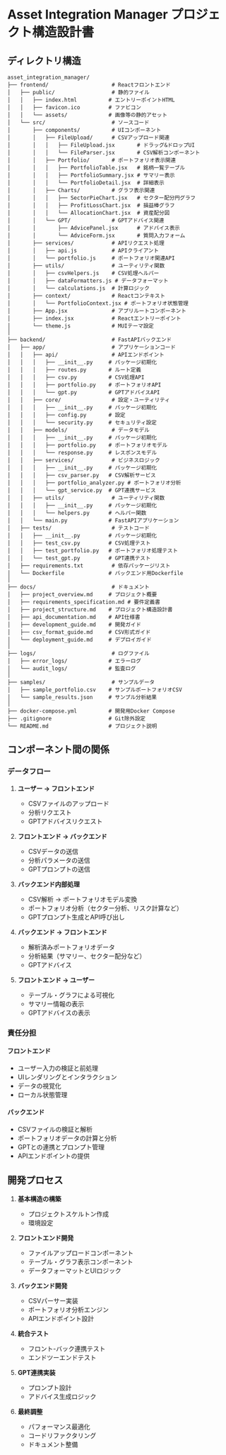 # Asset Integration Manager プロジェクト構造設計書

## ディレクトリ構造

```
asset_integration_manager/
├── frontend/                    # Reactフロントエンド
│   ├── public/                  # 静的ファイル
│   │   ├── index.html          # エントリーポイントHTML
│   │   ├── favicon.ico         # ファビコン
│   │   └── assets/             # 画像等の静的アセット
│   └── src/                     # ソースコード
│       ├── components/          # UIコンポーネント
│       │   ├── FileUpload/      # CSVアップロード関連
│       │   │   ├── FileUpload.jsx       # ドラッグ&ドロップUI
│       │   │   └── FileParser.jsx       # CSV解析コンポーネント
│       │   ├── Portfolio/       # ポートフォリオ表示関連
│       │   │   ├── PortfolioTable.jsx   # 銘柄一覧テーブル
│       │   │   ├── PortfolioSummary.jsx # サマリー表示
│       │   │   └── PortfolioDetail.jsx  # 詳細表示
│       │   ├── Charts/          # グラフ表示関連
│       │   │   ├── SectorPieChart.jsx   # セクター配分円グラフ
│       │   │   ├── ProfitLossChart.jsx  # 損益棒グラフ
│       │   │   └── AllocationChart.jsx  # 資産配分図
│       │   └── GPT/             # GPTアドバイス関連
│       │       ├── AdvicePanel.jsx      # アドバイス表示
│       │       └── AdviceForm.jsx       # 質問入力フォーム
│       ├── services/            # APIリクエスト処理
│       │   ├── api.js           # APIクライアント
│       │   └── portfolio.js     # ポートフォリオ関連API
│       ├── utils/               # ユーティリティ関数
│       │   ├── csvHelpers.js    # CSV処理ヘルパー
│       │   ├── dataFormatters.js # データフォーマット
│       │   └── calculations.js  # 計算ロジック
│       ├── context/             # Reactコンテキスト
│       │   └── PortfolioContext.jsx # ポートフォリオ状態管理
│       ├── App.jsx              # アプリルートコンポーネント
│       ├── index.jsx            # Reactエントリーポイント
│       └── theme.js             # MUIテーマ設定
│
├── backend/                     # FastAPIバックエンド
│   ├── app/                     # アプリケーションコード
│   │   ├── api/                 # APIエンドポイント
│   │   │   ├── __init__.py     # パッケージ初期化
│   │   │   ├── routes.py       # ルート定義
│   │   │   ├── csv.py          # CSV処理API
│   │   │   ├── portfolio.py    # ポートフォリオAPI
│   │   │   └── gpt.py          # GPTアドバイスAPI
│   │   ├── core/                # 設定・ユーティリティ
│   │   │   ├── __init__.py     # パッケージ初期化
│   │   │   ├── config.py       # 設定
│   │   │   └── security.py     # セキュリティ設定
│   │   ├── models/              # データモデル
│   │   │   ├── __init__.py     # パッケージ初期化
│   │   │   ├── portfolio.py    # ポートフォリオモデル
│   │   │   └── response.py     # レスポンスモデル
│   │   ├── services/            # ビジネスロジック
│   │   │   ├── __init__.py     # パッケージ初期化
│   │   │   ├── csv_parser.py   # CSV解析サービス
│   │   │   ├── portfolio_analyzer.py # ポートフォリオ分析
│   │   │   └── gpt_service.py  # GPT連携サービス
│   │   ├── utils/               # ユーティリティ関数
│   │   │   ├── __init__.py     # パッケージ初期化
│   │   │   └── helpers.py      # ヘルパー関数
│   │   └── main.py             # FastAPIアプリケーション
│   ├── tests/                   # テストコード
│   │   ├── __init__.py         # パッケージ初期化
│   │   ├── test_csv.py         # CSV処理テスト
│   │   ├── test_portfolio.py   # ポートフォリオ処理テスト
│   │   └── test_gpt.py         # GPT連携テスト
│   ├── requirements.txt         # 依存パッケージリスト
│   └── Dockerfile              # バックエンド用Dockerfile
│
├── docs/                        # ドキュメント
│   ├── project_overview.md     # プロジェクト概要
│   ├── requirements_specification.md # 要件定義書
│   ├── project_structure.md    # プロジェクト構造設計書
│   ├── api_documentation.md    # API仕様書
│   ├── development_guide.md    # 開発ガイド
│   ├── csv_format_guide.md     # CSV形式ガイド
│   └── deployment_guide.md     # デプロイガイド
│
├── logs/                        # ログファイル
│   ├── error_logs/             # エラーログ
│   └── audit_logs/             # 監査ログ
│
├── samples/                     # サンプルデータ
│   ├── sample_portfolio.csv    # サンプルポートフォリオCSV
│   └── sample_results.json     # サンプル分析結果
│
├── docker-compose.yml          # 開発用Docker Compose
├── .gitignore                  # Git除外設定
└── README.md                   # プロジェクト説明
```

## コンポーネント間の関係

### データフロー

1. **ユーザー → フロントエンド**
   - CSVファイルのアップロード
   - 分析リクエスト
   - GPTアドバイスリクエスト

2. **フロントエンド → バックエンド**
   - CSVデータの送信
   - 分析パラメータの送信
   - GPTプロンプトの送信

3. **バックエンド内部処理**
   - CSV解析 → ポートフォリオモデル変換
   - ポートフォリオ分析（セクター分析、リスク計算など）
   - GPTプロンプト生成とAPI呼び出し

4. **バックエンド → フロントエンド**
   - 解析済みポートフォリオデータ
   - 分析結果（サマリー、セクター配分など）
   - GPTアドバイス

5. **フロントエンド → ユーザー**
   - テーブル・グラフによる可視化
   - サマリー情報の表示
   - GPTアドバイスの表示

### 責任分担

#### フロントエンド

- ユーザー入力の検証と前処理
- UIレンダリングとインタラクション
- データの視覚化
- ローカル状態管理

#### バックエンド

- CSVファイルの検証と解析
- ポートフォリオデータの計算と分析
- GPTとの連携とプロンプト管理
- APIエンドポイントの提供

## 開発プロセス

1. **基本構造の構築**
   - プロジェクトスケルトン作成
   - 環境設定

2. **フロントエンド開発**
   - ファイルアップロードコンポーネント
   - テーブル・グラフ表示コンポーネント
   - データフォーマットとUIロジック

3. **バックエンド開発**
   - CSVパーサー実装
   - ポートフォリオ分析エンジン
   - APIエンドポイント設計

4. **統合テスト**
   - フロント-バック連携テスト
   - エンドツーエンドテスト

5. **GPT連携実装**
   - プロンプト設計
   - アドバイス生成ロジック

6. **最終調整**
   - パフォーマンス最適化
   - コードリファクタリング
   - ドキュメント整備
